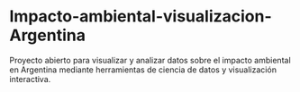 # Impacto-ambiental-visualizacion-Argentina
Proyecto abierto para visualizar y analizar datos sobre el impacto ambiental en Argentina mediante herramientas de ciencia de datos y visualización interactiva.
